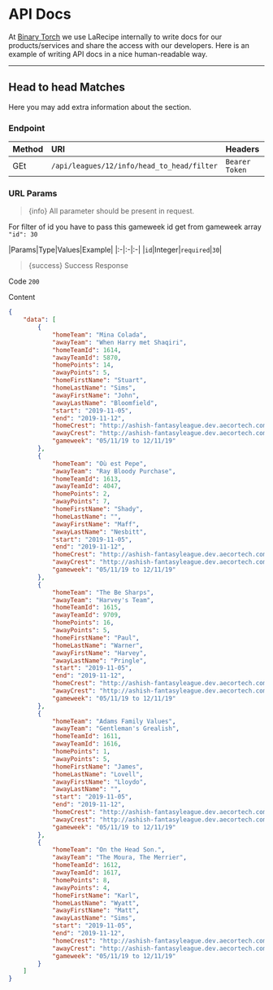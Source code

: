 # API Docs

At [Binary Torch](https://binarytorch.com.my/) we use LaRecipe internally to write docs for our products/services and share the access with our developers. Here is an example of writing API docs in a nice human-readable way.

---
<a name="division_edit"></a>
## Head to head Matches

Here you may add extra information about the section.

### Endpoint

|Method|URI|Headers|
|:-|:-|:-|
|GEt|`/api/leagues/12/info/head_to_head/filter`|`Bearer Token`|

### URL Params

> {info} All parameter should be present in request.

For filter of id you have to pass this gameweek id get from gameweek array `"id": 30`

|Params|Type|Values|Example|
|:-|:-|:-|
|`id`|Integer|`required`|`30`|

> {success} Success Response

Code `200`

Content

```json
{
    "data": [
        {
            "homeTeam": "Mina Colada",
            "awayTeam": "When Harry met Shaqiri",
            "homeTeamId": 1614,
            "awayTeamId": 5870,
            "homePoints": 14,
            "awayPoints": 5,
            "homeFirstName": "Stuart",
            "homeLastName": "Sims",
            "awayFirstName": "John",
            "awayLastName": "Bloomfield",
            "start": "2019-11-05",
            "end": "2019-11-12",
            "homeCrest": "http://ashish-fantasyleague.dev.aecortech.com/assets/frontend/img/default/square/default-thumb-100.png",
            "awayCrest": "http://ashish-fantasyleague.dev.aecortech.com/assets/frontend/img/default/square/default-thumb-100.png",
            "gameweek": "05/11/19 to 12/11/19"
        },
        {
            "homeTeam": "Où est Pepe",
            "awayTeam": "Ray Bloody Purchase",
            "homeTeamId": 1613,
            "awayTeamId": 4047,
            "homePoints": 2,
            "awayPoints": 7,
            "homeFirstName": "Shady",
            "homeLastName": "",
            "awayFirstName": "Maff",
            "awayLastName": "Nesbitt",
            "start": "2019-11-05",
            "end": "2019-11-12",
            "homeCrest": "http://ashish-fantasyleague.dev.aecortech.com/assets/frontend/img/default/square/default-thumb-100.png",
            "awayCrest": "http://ashish-fantasyleague.dev.aecortech.com/assets/frontend/img/default/square/default-thumb-100.png",
            "gameweek": "05/11/19 to 12/11/19"
        },
        {
            "homeTeam": "The Be Sharps",
            "awayTeam": "Harvey's Team",
            "homeTeamId": 1615,
            "awayTeamId": 9709,
            "homePoints": 16,
            "awayPoints": 5,
            "homeFirstName": "Paul",
            "homeLastName": "Warner",
            "awayFirstName": "Harvey",
            "awayLastName": "Pringle",
            "start": "2019-11-05",
            "end": "2019-11-12",
            "homeCrest": "http://ashish-fantasyleague.dev.aecortech.com/assets/frontend/img/default/square/default-thumb-100.png",
            "awayCrest": "http://ashish-fantasyleague.dev.aecortech.com/assets/frontend/img/default/square/default-thumb-100.png",
            "gameweek": "05/11/19 to 12/11/19"
        },
        {
            "homeTeam": "Adams Family Values",
            "awayTeam": "Gentleman's Grealish",
            "homeTeamId": 1611,
            "awayTeamId": 1616,
            "homePoints": 1,
            "awayPoints": 5,
            "homeFirstName": "James",
            "homeLastName": "Lovell",
            "awayFirstName": "Lloydo",
            "awayLastName": "",
            "start": "2019-11-05",
            "end": "2019-11-12",
            "homeCrest": "http://ashish-fantasyleague.dev.aecortech.com/assets/frontend/img/default/square/default-thumb-100.png",
            "awayCrest": "http://ashish-fantasyleague.dev.aecortech.com/assets/frontend/img/default/square/default-thumb-100.png",
            "gameweek": "05/11/19 to 12/11/19"
        },
        {
            "homeTeam": "On the Head Son.",
            "awayTeam": "The Moura, The Merrier",
            "homeTeamId": 1612,
            "awayTeamId": 1617,
            "homePoints": 8,
            "awayPoints": 4,
            "homeFirstName": "Karl",
            "homeLastName": "Wyatt",
            "awayFirstName": "Matt",
            "awayLastName": "Sims",
            "start": "2019-11-05",
            "end": "2019-11-12",
            "homeCrest": "http://ashish-fantasyleague.dev.aecortech.com/assets/frontend/img/default/square/default-thumb-100.png",
            "awayCrest": "http://ashish-fantasyleague.dev.aecortech.com/assets/frontend/img/default/square/default-thumb-100.png",
            "gameweek": "05/11/19 to 12/11/19"
        }
    ]
}
```
